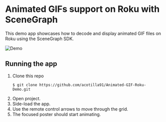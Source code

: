 
# Animated GIFs support on Roku with SceneGraph

This demo app showcases how to decode and display animated GIF files on Roku using the SceneGraph SDK.

![Demo](https://github.com/acotilla91/Animated-GIF-Roku-Demo/blob/master/GIF_DEMO_IN-APP.gif)

## Running the app
1. Clone this repo
	```
	$ git clone https://github.com/acotilla91/Animated-GIF-Roku-Demo.git
	```
2. Open project.
3. Side-load the app.
4. Use the remote control arrows to move through the grid.
5. The focused poster should start animating.
